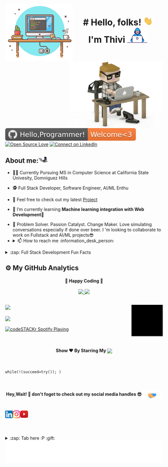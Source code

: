 <img align="left" height="180px" src="https://github.com/thivistan/tjames/blob/main/images/Capture.png" alt="image" />

<img align="right" alt="GIF"  width="300px" src="https://github.com/thivistan/tjames/blob/main/images/giphy.webp" />


<h1 align="center"># Hello, folks! <img src="https://github.com/thivistan/tjames/blob/main/images/wave.gif" width="30px"><br> I'm Thivi
<img src="https://github.com/thivistan/tjames/blob/main/images/Developer.gif" width="65px"></h1><br><br>
<!--  <center><a href="https://www.linkedin.com/in/thivstan/">
  <img align="center" alt="Aniketh's LinkedIn" width="22px" src="https://cdn.jsdelivr.net/npm/simple-icons@v3/icons/linkedin.svg" />
</a>
<a href="https://www.instagram.com/stanthivi/">
  <img align="center" alt="Thivstan's Instagram" width="22px" src="https://cdn.jsdelivr.net/npm/simple-icons@v3/icons/instagram.svg" />
</a>
<a href="https://www.facebook.com/stanthivi/">
  <img align="center" alt="Aniketh's Instagram" width="22px" src="https://cdn.jsdelivr.net/npm/simple-icons@v3/icons/facebook.svg" />
</a>
  </center>
<br> -->


[![Hello programmer Welcome to my profile](https://github.com/thivistan/tjames/blob/main/images/Hello%2CProgrammer!-Welcome_3-orange.svg)](https://github.com/thivistan)  [![Open Source Love](https://badges.frapsoft.com/os/v2/open-source.svg?v=103)](https://github.com/thivistan)  [![Connect on LinkedIn](https://img.shields.io/badge/--linkedin?label=LinkedIn&logo=LinkedIn&style=social)](https://www.linkedin.com/in/thivtsan//)

<!-- <br><br>
<br><img align="right" alt="GIF" src="https://i.pinimg.com/originals/e4/26/70/e426702edf874b181aced1e2fa5c6cde.gif" />
 -->
## About me:<img src="https://github.com/thivistan/tjames/blob/main/images/68747470733a2f2f6d656469612e67697068792e636f6d2f6d656469612f57556c706c634d704f43456d5447427442572f67697068792e676966.gif" width="30"> 

- 🧑‍🎓 Currently Pursuing MS in Computer Science at California State Univesity, Domniguez Hills
 
- 🕵 Full Stack Developer, Software Engineer, AI/ML Enthu

- 🔭 Feel free to check out my latest [Project](https://github.com/thivistan/E-CommercePlus)

- 🌱 I’m currently learning **Machine learning integration with Web Development🤩**

- <summary> 💬 Problem Solver. Passion Catalyst. Change Maker. Love simulating conversations especially if done over beer. I 'm looking to collaborate to work on Fullstack and AI/ML projects😎 </summary>   

- <details> <summary> 📫 How to reach me :information_desk_person: </summary><a href="mailto:thivstan5@gmail.com"> <img src="https://github.com/thivistan/tjames/blob/main/images/gmail.png" width="22px"/> </a><a href="https://wa.me/919408377842" target="blank"><img align="center" src="https://github.com/thivistan/tjames/blob/main/images/5ae21cc526c97415d3213554.png" width="40x" /></a>
</details>

<details>
<summary>:zap: Full Stack Development Fun Facts</summary>

1. Full-stack developers are often referred to as "unicorns" in the tech industry due to their versatile skillset.<br>
2. By 2025, the demand for full-stack developers is estimated to grow by 25% worldwide.<br>
3. Front-end and back-end development are not the same, but full-stack developers excel at both.<br>
4. You don't need to be a computer science graduate or a coding prodigy to become a full-stack developer.<br>
5. Full-stack development is not just about coding; it involves understanding user experience, design principles, and project management.<br>
6. Building personal projects and contributing to open-source repositories are crucial for gaining practical experience as a full-stack developer.<br>
7. Full-stack development encompasses various roles, including front-end developers, back-end developers, DevOps engineers, and cloud architects.<br>
8. Effective communication and collaboration skills are essential for full-stack developers to work seamlessly with cross-functional teams.<br>
9. Full-stack development is not for everyone; it requires a passion for learning, problem-solving, and adapting to new technologies.<br>
10. Only a small percentage of applications leverage the full potential of modern web technologies and frameworks.

</details>


## :gear: My GitHub Analytics
<div align="center">
  <h4> 
    🏃 Happy Coding 🏃 
  </h4>
</div>
<p align="center">
  <a href="https://github.com/thivistan">
    <img height="180em" src="https://github-readme-stats.vercel.app/api?username=thivistan&count_private=true&theme=algolia&hide_border=true&show_icons=true&include_all_commits=true"/>
    <img height="180em" src="https://github-readme-stats.vercel.app/api/top-langs/?username=thivistan&theme=algolia&hide_border=true&langs_count=9&layout=compact"/>
  </a>
</p>


<br>

<img height="25" src="https://github.com/thivistan/tjames/blob/main/images/Languages%20and%20%20tools-%20%F0%9F%93%9A-green.svg" />
<img align="right" alt="GIF"  width="100px" src="https://github.com/thivistan/tjames/blob/main/images/giphy%20(1).gif" />
<!-- <p align="left"><img src="https://github.com/thivistan/tjames/blob/main/images/mysql-original-wordmark.svg" alt="mysql" width="45" height="30"/>  <img src="https://github.com/thivistan/tjames/blob/main/images/python-original.svg" alt="python" width="30" height="45"/><img src="https://github.com/thivistan/tjames/blob/main/images/tableau-software.svg" width="45" height="30"/>  
 </p> -->
 

<br>



<br>
<img height="27" src="https://github.com/thivistan/tjames/blob/main/images/Spotify%20Playing%20-%20%F0%9F%8E%A7-yellow.svg" />

[<img src="https://now-playing-codestackr.vercel.app/api/spotify-playing" alt="codeSTACKr Spotify Playing" width="350" />](https://open.spotify.com/artist/1Xyo4u8uXC1ZmMpatF05PJ)

<br>

<h4 align="center">Show ❤️ By Starring My <a href='https://github.com/thivistan'><img align='center'  height="22" src="https://github.com/thivistan/tjames/blob/main/images/Repos!%F0%9F%98%8A-purple.svg" /></a></h4>

<br>


```python3
while(!(succeed=try()); )
```
<br>
 <h4 align="center">Hey,Wait! 👋 don't foget to check out my social media handles 😎<img align="center" src="https://github.com/thivistan/tjames/blob/main/images/Handshake.gif" height="30px"></h4> <br>

<a href="https://www.linkedin.com/in/preetmehta/">
  <img align="left" src="https://github.com/thivistan/tjames/blob/main/images/Linkedin%20(1).svg" alt="kushal's linkedin" width="24px" />
</a>  
 
<a href="https://www.instagram.com/stanthivi/" target="blank">
  <img align="left" src="https://github.com/thivistan/tjames/blob/main/images/Instagram%20(1).svg" alt="instagram" width="24px" />
</a>

<a href="https://www.youtube.com/channel/UCCcw6HxUkkfrlKn7-6SszDQ/featured" target="blank">
  <img align="left" src="https://github.com/thivistan/tjames/blob/main/images/youtube-logo-icon-png-svg.png" alt="youtube"  width="25px" height='23.5' />
</a>

<br><br><br>

<details>
  <summary>:zap: Tab here :P :gift:</summary>
<p align="center"><img src="https://github.com/thivistan/tjames/blob/main/images/tenor.gif" width="50"></p> 
  <img align="right" src="https://github.com/thivistan/tjames/blob/main/images/89112043-60fe4d80-d412-11ea-920f-aa722997007a.gif" alt="Coder GIF" width="150" height="100">
</details>  
<img align='center'  height="70" alt="Thanks" width="100%" src="https://github.com/thivistan/tjames/blob/main/images/marquee.svg"/> 

<!-- ### Spotify Playing 🎧  ––>

<!--[<img src="https://now-playing-beige-ten.vercel.app/api/spotify-playing" alt="Spotify Now Playing" width="350" />(https://open.spotify.com/user/thivstan)––>

<details>
  <summary>:zap: Most used languages</summary>

<p><img align="left" src="https://github.com/thivistan/tjames/blob/main/images/68747470733a2f2f6769746875622d726561646d652d73746174732e76657263656c2e6170702f6170692f746f702d6c616e67732f3f757365726e616d653d6b757368616c3939372d646173266c61796f75743d636f6d7061637426686964653d68.svg" /></p>
</details> 
